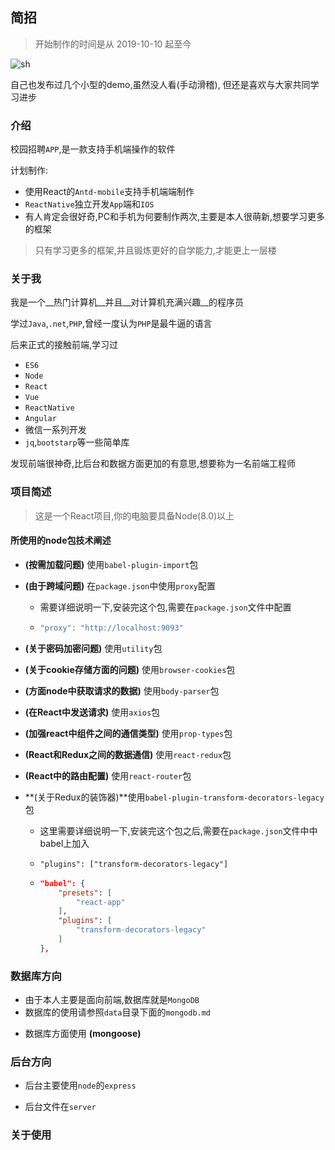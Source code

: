 ## 简招

> 开始制作的时间是从 2019-10-10 起至今

![sh](http://studyit.club/Study/sh.jpg)

自己也发布过几个小型的demo,虽然没人看(手动滑稽), 但还是喜欢与大家共同学习进步

### 介绍

校园招聘`APP`,是一款支持手机端操作的软件

计划制作:

- 使用React的`Antd-mobile`支持手机端端制作
- `ReactNative`独立开发`App`端和`IOS`
- 有人肯定会很好奇,PC和手机为何要制作两次,主要是本人很萌新,想要学习更多的框架

> 只有学习更多的框架,并且锻炼更好的自学能力,才能更上一层楼

### 关于我

我是一个__热门计算机__并且__对计算机充满兴趣__的程序员

学过`Java`,`.net`,`PHP`,曾经一度认为`PHP`是最牛逼的语言

后来正式的接触前端,学习过

- `ES6`
- `Node`
- `React`
- `Vue`
- `ReactNative`
- `Angular`
- 微信一系列开发
- `jq`,`bootstarp`等一些简单库

发现前端很神奇,比后台和数据方面更加的有意思,想要称为一名前端工程师

### 项目简述

> 这是一个React项目,你的电脑要具备Node(8.0)以上
#### 所使用的node包技术阐述
* **(按需加载问题)** 使用`babel-plugin-import`包

* **(由于跨域问题)** 在`package.json`中使用`proxy`配置

  * 需要详细说明一下,安装完这个包,需要在`package.json`文件中配置

  * ```js
    "proxy": "http://localhost:9093"
    ```

* **(关于密码加密问题)** 使用`utility`包

* **(关于cookie存储方面的问题)** 使用`browser-cookies`包

* **(方面node中获取请求的数据)** 使用`body-parser`包

* **(在React中发送请求)** 使用`axios`包

* **(加强react中组件之间的通信类型)** 使用`prop-types`包

* **(React和Redux之间的数据通信)** 使用`react-redux`包

* **(React中的路由配置)** 使用`react-router`包

* **(关于Redux的装饰器)**使用`babel-plugin-transform-decorators-legacy`包

  * 这里需要详细说明一下,安装完这个包之后,需要在`package.json`文件中中babel上加入

  * `"plugins": ["transform-decorators-legacy"]`

  * ```json
    "babel": {
        "presets": [
            "react-app"
        ],
        "plugins": [
            "transform-decorators-legacy"
        ]
    },
    ```

### 数据库方向

- 由于本人主要是面向前端,数据库就是`MongoDB`
- 数据库的使用请参照`data`目录下面的`mongodb.md`
* 数据库方面使用 **(mongoose)**

### 后台方向

- 后台主要使用`node`的`express`

* 后台文件在`server`

### 关于使用

